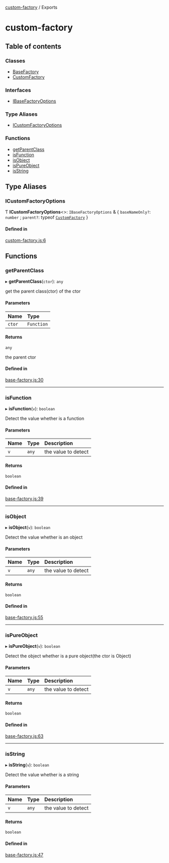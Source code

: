 [custom-factory](README.md) / Exports

# custom-factory

## Table of contents

### Classes

- [BaseFactory](classes/BaseFactory.md)
- [CustomFactory](classes/CustomFactory.md)

### Interfaces

- [IBaseFactoryOptions](interfaces/IBaseFactoryOptions.md)

### Type Aliases

- [ICustomFactoryOptions](modules.md#icustomfactoryoptions)

### Functions

- [getParentClass](modules.md#getparentclass)
- [isFunction](modules.md#isfunction)
- [isObject](modules.md#isobject)
- [isPureObject](modules.md#ispureobject)
- [isString](modules.md#isstring)

## Type Aliases

### ICustomFactoryOptions

Ƭ **ICustomFactoryOptions**<\>: `IBaseFactoryOptions` & { `baseNameOnly?`: `number` ; `parent?`: typeof [`CustomFactory`](classes/CustomFactory.md)  }

#### Defined in

[custom-factory.js:6](https://github.com/snowyu/custom-factory.js/blob/4ef6485/src/custom-factory.js#L6)

## Functions

### getParentClass

▸ **getParentClass**(`ctor`): `any`

get the parent class(ctor) of the ctor

#### Parameters

| Name | Type |
| :------ | :------ |
| `ctor` | `Function` |

#### Returns

`any`

the parent ctor

#### Defined in

[base-factory.js:30](https://github.com/snowyu/custom-factory.js/blob/4ef6485/src/base-factory.js#L30)

___

### isFunction

▸ **isFunction**(`v`): `boolean`

Detect the value whether is a function

#### Parameters

| Name | Type | Description |
| :------ | :------ | :------ |
| `v` | `any` | the value to detect |

#### Returns

`boolean`

#### Defined in

[base-factory.js:39](https://github.com/snowyu/custom-factory.js/blob/4ef6485/src/base-factory.js#L39)

___

### isObject

▸ **isObject**(`v`): `boolean`

Detect the value whether is an object

#### Parameters

| Name | Type | Description |
| :------ | :------ | :------ |
| `v` | `any` | the value to detect |

#### Returns

`boolean`

#### Defined in

[base-factory.js:55](https://github.com/snowyu/custom-factory.js/blob/4ef6485/src/base-factory.js#L55)

___

### isPureObject

▸ **isPureObject**(`v`): `boolean`

Detect the object whether is a pure object(the ctor is Object)

#### Parameters

| Name | Type | Description |
| :------ | :------ | :------ |
| `v` | `any` | the value to detect |

#### Returns

`boolean`

#### Defined in

[base-factory.js:63](https://github.com/snowyu/custom-factory.js/blob/4ef6485/src/base-factory.js#L63)

___

### isString

▸ **isString**(`v`): `boolean`

Detect the value whether is a string

#### Parameters

| Name | Type | Description |
| :------ | :------ | :------ |
| `v` | `any` | the value to detect |

#### Returns

`boolean`

#### Defined in

[base-factory.js:47](https://github.com/snowyu/custom-factory.js/blob/4ef6485/src/base-factory.js#L47)
